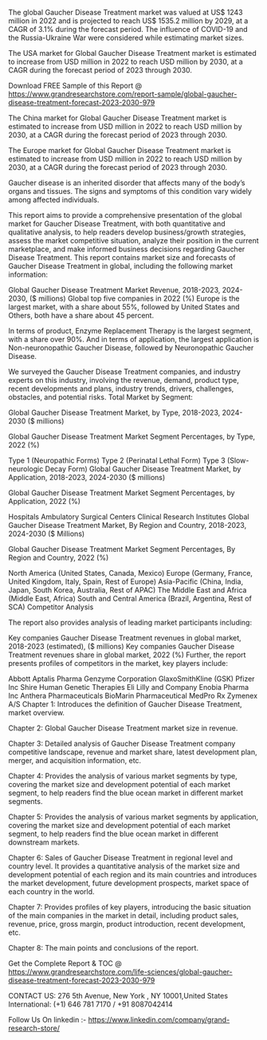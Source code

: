 
The global Gaucher Disease Treatment market was valued at US$ 1243 million in 2022 and is projected to reach US$ 1535.2 million by 2029, at a CAGR of 3.1% during the forecast period. The influence of COVID-19 and the Russia-Ukraine War were considered while estimating market sizes.

The USA market for Global Gaucher Disease Treatment market is estimated to increase from USD million in 2022 to reach USD million by 2030, at a CAGR during the forecast period of 2023 through 2030.

Download FREE Sample of this Report @ https://www.grandresearchstore.com/report-sample/global-gaucher-disease-treatment-forecast-2023-2030-979

The China market for Global Gaucher Disease Treatment market is estimated to increase from USD million in 2022 to reach USD million by 2030, at a CAGR during the forecast period of 2023 through 2030.

The Europe market for Global Gaucher Disease Treatment market is estimated to increase from USD million in 2022 to reach USD million by 2030, at a CAGR during the forecast period of 2023 through 2030.

Gaucher disease is an inherited disorder that affects many of the body’s organs and tissues. The signs and symptoms of this condition vary widely among affected individuals.

This report aims to provide a comprehensive presentation of the global market for Gaucher Disease Treatment, with both quantitative and qualitative analysis, to help readers develop business/growth strategies, assess the market competitive situation, analyze their position in the current marketplace, and make informed business decisions regarding Gaucher Disease Treatment. This report contains market size and forecasts of Gaucher Disease Treatment in global, including the following market information:

Global Gaucher Disease Treatment Market Revenue, 2018-2023, 2024-2030, ($ millions)
Global top five companies in 2022 (%)
Europe is the largest market, with a share about 55%, followed by United States and Others, both have a share about 45 percent.

In terms of product, Enzyme Replacement Therapy is the largest segment, with a share over 90%. And in terms of application, the largest application is Non-neuronopathic Gaucher Disease, followed by Neuronopathic Gaucher Disease.

We surveyed the Gaucher Disease Treatment companies, and industry experts on this industry, involving the revenue, demand, product type, recent developments and plans, industry trends, drivers, challenges, obstacles, and potential risks. Total Market by Segment:

Global Gaucher Disease Treatment Market, by Type, 2018-2023, 2024-2030 ($ millions)

Global Gaucher Disease Treatment Market Segment Percentages, by Type, 2022 (%)

Type 1 (Neuropathic Forms)
Type 2 (Perinatal Lethal Form)
Type 3 (Slow-neurologic Decay Form)
Global Gaucher Disease Treatment Market, by Application, 2018-2023, 2024-2030 ($ millions)

Global Gaucher Disease Treatment Market Segment Percentages, by Application, 2022 (%)

Hospitals
Ambulatory Surgical Centers
Clinical Research Institutes
Global Gaucher Disease Treatment Market, By Region and Country, 2018-2023, 2024-2030 ($ Millions)

Global Gaucher Disease Treatment Market Segment Percentages, By Region and Country, 2022 (%)

North America (United States, Canada, Mexico)
Europe (Germany, France, United Kingdom, Italy, Spain, Rest of Europe)
Asia-Pacific (China, India, Japan, South Korea, Australia, Rest of APAC)
The Middle East and Africa (Middle East, Africa)
South and Central America (Brazil, Argentina, Rest of SCA)
Competitor Analysis

The report also provides analysis of leading market participants including:

Key companies Gaucher Disease Treatment revenues in global market, 2018-2023 (estimated), ($ millions)
Key companies Gaucher Disease Treatment revenues share in global market, 2022 (%)
Further, the report presents profiles of competitors in the market, key players include:

Abbott
Aptalis Pharma
Genzyme Corporation
GlaxoSmithKline (GSK)
Pfizer Inc
Shire Human Genetic Therapies
Eli Lilly and Company
Enobia Pharma Inc
Anthera Pharmaceuticals
BioMarin Pharmaceutical
MedPro Rx
Zymenex A/S
Chapter 1: Introduces the definition of Gaucher Disease Treatment, market overview.

Chapter 2: Global Gaucher Disease Treatment market size in revenue.

Chapter 3: Detailed analysis of Gaucher Disease Treatment company competitive landscape, revenue and market share, latest development plan, merger, and acquisition information, etc.

Chapter 4: Provides the analysis of various market segments by type, covering the market size and development potential of each market segment, to help readers find the blue ocean market in different market segments.

Chapter 5: Provides the analysis of various market segments by application, covering the market size and development potential of each market segment, to help readers find the blue ocean market in different downstream markets.

Chapter 6: Sales of Gaucher Disease Treatment in regional level and country level. It provides a quantitative analysis of the market size and development potential of each region and its main countries and introduces the market development, future development prospects, market space of each country in the world.

Chapter 7: Provides profiles of key players, introducing the basic situation of the main companies in the market in detail, including product sales, revenue, price, gross margin, product introduction, recent development, etc.

Chapter 8: The main points and conclusions of the report.

Get the Complete Report & TOC @ https://www.grandresearchstore.com/life-sciences/global-gaucher-disease-treatment-forecast-2023-2030-979

CONTACT US:
276 5th Avenue, New York , NY 10001,United States
International: (+1) 646 781 7170 / +91 8087042414

Follow Us On linkedin :- https://www.linkedin.com/company/grand-research-store/
